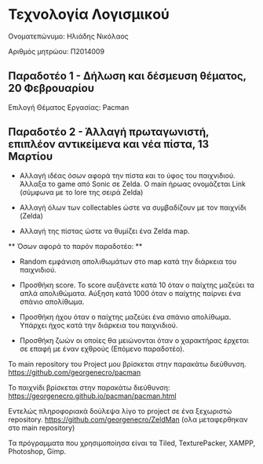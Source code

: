 # Τεχνολογία Λογισμικού 

Ονοματεπώνυμο: Ηλιάδης Νικόλαος 

Αριθμός μητρώου: Π2014009

## Παραδοτέο 1 - Δήλωση και δέσμευση θέματος, 20 Φεβρουαρίου

Επιλογή Θέματος Εργασίας: Pacman

## Παραδοτέο 2 - Άλλαγή πρωταγωνιστή, επιπλέον αντικείμενα και νέα πίστα, 13 Μαρτίου

- Αλλαγή ιδέας όσων αφορά την πίστα και το ύφος του παιχνιδιού. Άλλαξα το game από Sonic σε Zelda. Ο main ήρωας ονομάζεται Link (σύμφωνα με το lore της σειρά Zelda)

- Αλλαγή όλων των collectables ώστε να συμβαδίζουν με τον παιχνίδι (Zelda)

- Αλλαγή της πίστας ώστε να θυμίζει ένα Zelda map.

** Όσων αφορά το παρόν παραδοτέο: **

- Random εμφάνιση απολιθωμάτων στο map κατά την διάρκεια του παιχνιδιού.

- Προσθήκη score. Το score αυξάνετε κατά 10 όταν ο παίχτης μαζεύει τα απλά απολιθώματα. Αύξηση κατά 1000 όταν ο παίχτης παίρνει ένα σπάνιο απολίθωμα.

- Προσθήκη ήχου όταν ο παίχτης μαζεύει ένα σπάνιο απολίθωμα. Υπάρχει ήχος κατά την διάρκεια του παιχνιδιού.

- Προσθήκη ζωών οι οποίες θα μειώνονται όταν ο χαρακτήρας έρχεται σε επαφή με έναν εχθρούς (Επόμενο παραδοτέο).


To main repository του Project μου βρίσκεται στην παρακάτω διεύθυνση.
https://github.com/georgenecro/pacman

To παιχνίδι βρίσκεται στην παρακάτω διεύθυνση: https://georgenecro.github.io/pacman/pacman.html

Εντελώς πληροφοριακά δούλεψα λίγο το project σε ένα ξεχωριστώ repository. https://github.com/georgenecro/ZeldMan
(ολα μεταφερθηκαν στο main repository)

Τα πρόγραμματα που χρησιμοποίησα είναι τα Tiled, TexturePacker, XAMPP, Photoshop, Gimp.
